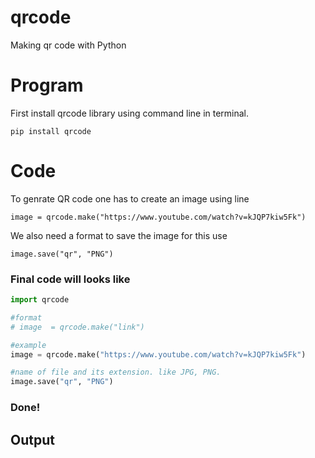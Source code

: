 # qrcode
Making qr code with Python


# Program 

First install qrcode library using command line in terminal.
```
pip install qrcode
```

# Code
To genrate QR code one has to create an image using line
```
image = qrcode.make("https://www.youtube.com/watch?v=kJQP7kiw5Fk")  
```

We also need a format to save the image for this use

```
image.save("qr", "PNG")
```
### Final code will looks like
```Python
import qrcode

#format
# image  = qrcode.make("link")

#example
image = qrcode.make("https://www.youtube.com/watch?v=kJQP7kiw5Fk")  

#name of file and its extension. like JPG, PNG.
image.save("qr", "PNG") 
```
### Done!

## Output

